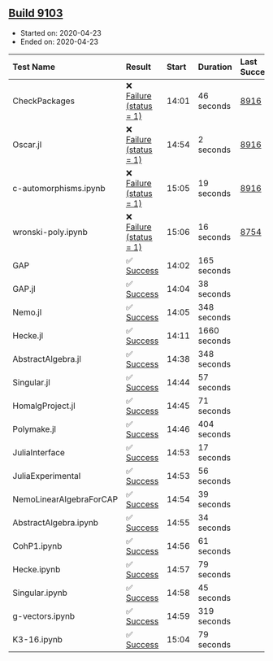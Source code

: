 ## [Build 9103](https://oscarci.mathematik.uni-kl.de/job/oscar/9103/)

* Started on: 2020-04-23
* Ended on: 2020-04-23

| Test Name    | Result | Start | Duration | Last Success | First Failure |
|:-------------|:-------|:------|:---------|:-------------|:--------------|
| CheckPackages | ❌ [Failure (status = 1)](https://oscarci.mathematik.uni-kl.de/job/oscar/9103/artifact/logs/build-9103/CheckPackages.log) | 14:01 | 46 seconds | [8916](https://oscarci.mathematik.uni-kl.de/job/oscar/8916/) | [8920](https://oscarci.mathematik.uni-kl.de/job/oscar/8920/) |
| Oscar.jl | ❌ [Failure (status = 1)](https://oscarci.mathematik.uni-kl.de/job/oscar/9103/artifact/logs/build-9103/Oscar.jl.log) | 14:54 | 2 seconds | [8916](https://oscarci.mathematik.uni-kl.de/job/oscar/8916/) | [8920](https://oscarci.mathematik.uni-kl.de/job/oscar/8920/) |
| c-automorphisms.ipynb | ❌ [Failure (status = 1)](https://oscarci.mathematik.uni-kl.de/job/oscar/9103/artifact/logs/build-9103/c-automorphisms.ipynb.log) | 15:05 | 19 seconds | [8916](https://oscarci.mathematik.uni-kl.de/job/oscar/8916/) | [8920](https://oscarci.mathematik.uni-kl.de/job/oscar/8920/) |
| wronski-poly.ipynb | ❌ [Failure (status = 1)](https://oscarci.mathematik.uni-kl.de/job/oscar/9103/artifact/logs/build-9103/wronski-poly.ipynb.log) | 15:06 | 16 seconds | [8754](https://oscarci.mathematik.uni-kl.de/job/oscar/8754/) | [8755](https://oscarci.mathematik.uni-kl.de/job/oscar/8755/) |
| GAP | ✅ [Success](https://oscarci.mathematik.uni-kl.de/job/oscar/9103/artifact/logs/build-9103/GAP.log) | 14:02 | 165 seconds |  |  |
| GAP.jl | ✅ [Success](https://oscarci.mathematik.uni-kl.de/job/oscar/9103/artifact/logs/build-9103/GAP.jl.log) | 14:04 | 38 seconds |  |  |
| Nemo.jl | ✅ [Success](https://oscarci.mathematik.uni-kl.de/job/oscar/9103/artifact/logs/build-9103/Nemo.jl.log) | 14:05 | 348 seconds |  |  |
| Hecke.jl | ✅ [Success](https://oscarci.mathematik.uni-kl.de/job/oscar/9103/artifact/logs/build-9103/Hecke.jl.log) | 14:11 | 1660 seconds |  |  |
| AbstractAlgebra.jl | ✅ [Success](https://oscarci.mathematik.uni-kl.de/job/oscar/9103/artifact/logs/build-9103/AbstractAlgebra.jl.log) | 14:38 | 348 seconds |  |  |
| Singular.jl | ✅ [Success](https://oscarci.mathematik.uni-kl.de/job/oscar/9103/artifact/logs/build-9103/Singular.jl.log) | 14:44 | 57 seconds |  |  |
| HomalgProject.jl | ✅ [Success](https://oscarci.mathematik.uni-kl.de/job/oscar/9103/artifact/logs/build-9103/HomalgProject.jl.log) | 14:45 | 71 seconds |  |  |
| Polymake.jl | ✅ [Success](https://oscarci.mathematik.uni-kl.de/job/oscar/9103/artifact/logs/build-9103/Polymake.jl.log) | 14:46 | 404 seconds |  |  |
| JuliaInterface | ✅ [Success](https://oscarci.mathematik.uni-kl.de/job/oscar/9103/artifact/logs/build-9103/JuliaInterface.log) | 14:53 | 17 seconds |  |  |
| JuliaExperimental | ✅ [Success](https://oscarci.mathematik.uni-kl.de/job/oscar/9103/artifact/logs/build-9103/JuliaExperimental.log) | 14:53 | 56 seconds |  |  |
| NemoLinearAlgebraForCAP | ✅ [Success](https://oscarci.mathematik.uni-kl.de/job/oscar/9103/artifact/logs/build-9103/NemoLinearAlgebraForCAP.log) | 14:54 | 39 seconds |  |  |
| AbstractAlgebra.ipynb | ✅ [Success](https://oscarci.mathematik.uni-kl.de/job/oscar/9103/artifact/logs/build-9103/AbstractAlgebra.ipynb.log) | 14:55 | 34 seconds |  |  |
| CohP1.ipynb | ✅ [Success](https://oscarci.mathematik.uni-kl.de/job/oscar/9103/artifact/logs/build-9103/CohP1.ipynb.log) | 14:56 | 61 seconds |  |  |
| Hecke.ipynb | ✅ [Success](https://oscarci.mathematik.uni-kl.de/job/oscar/9103/artifact/logs/build-9103/Hecke.ipynb.log) | 14:57 | 79 seconds |  |  |
| Singular.ipynb | ✅ [Success](https://oscarci.mathematik.uni-kl.de/job/oscar/9103/artifact/logs/build-9103/Singular.ipynb.log) | 14:58 | 45 seconds |  |  |
| g-vectors.ipynb | ✅ [Success](https://oscarci.mathematik.uni-kl.de/job/oscar/9103/artifact/logs/build-9103/g-vectors.ipynb.log) | 14:59 | 319 seconds |  |  |
| K3-16.ipynb | ✅ [Success](https://oscarci.mathematik.uni-kl.de/job/oscar/9103/artifact/logs/build-9103/K3-16.ipynb.log) | 15:04 | 79 seconds |  |  |
